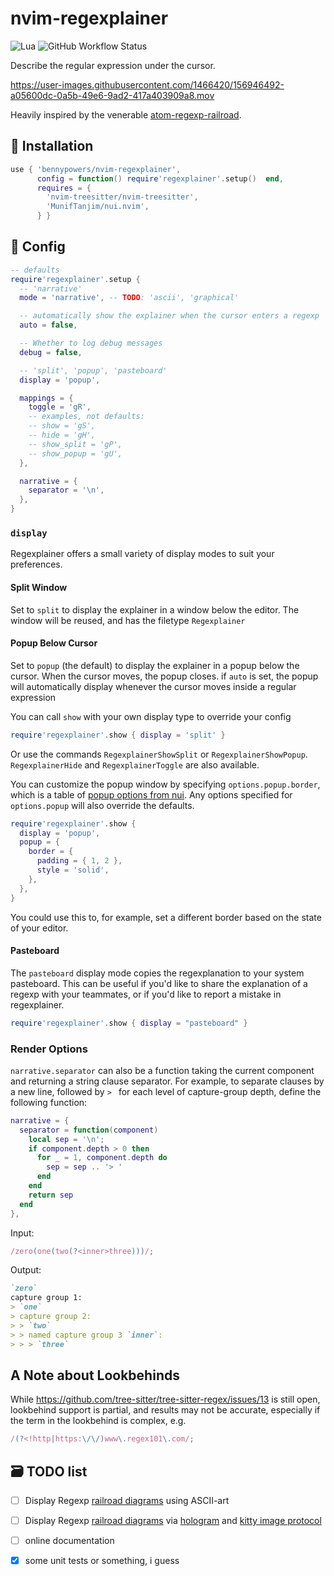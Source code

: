 # nvim-regexplainer

![Lua](https://img.shields.io/badge/Made%20with%20Lua-blueviolet.svg?style=for-the-badge&logo=lua)
![GitHub Workflow Status](https://img.shields.io/github/workflow/status/bennypowers/nvim-regexplainer/main?style=for-the-badge)

Describe the regular expression under the cursor.

https://user-images.githubusercontent.com/1466420/156946492-a05600dc-0a5b-49e6-9ad2-417a403909a8.mov

Heavily inspired by the venerable [atom-regexp-railroad](https://github.com/klorenz/atom-regex-railroad-diagrams/).

## 🚚 Installation

```lua
use { 'bennypowers/nvim-regexplainer',
      config = function() require'regexplainer'.setup()  end,
      requires = {
        'nvim-treesitter/nvim-treesitter',
        'MunifTanjim/nui.nvim',
      } }
```

## 🤔 Config

```lua
-- defaults
require'regexplainer'.setup {
  -- 'narrative'
  mode = 'narrative', -- TODO: 'ascii', 'graphical'

  -- automatically show the explainer when the cursor enters a regexp
  auto = false,

  -- Whether to log debug messages
  debug = false, 

  -- 'split', 'popup', 'pasteboard'
  display = 'popup',

  mappings = {
    toggle = 'gR',
    -- examples, not defaults:
    -- show = 'gS',
    -- hide = 'gH',
    -- show_split = 'gP',
    -- show_popup = 'gU',
  },

  narrative = {
    separator = '\n',
  },
}
```

### `display`

Regexplainer offers a small variety of display modes to suit your preferences.

#### Split Window

Set to `split` to display the explainer in a window below the editor.
The window will be reused, and has the filetype `Regexplainer`

#### Popup Below Cursor

Set to `popup` (the default) to display the explainer in a popup below the cursor.
When the cursor moves, the popup closes. if `auto` is set, the popup will automatically display
whenever the cursor moves inside a regular expression

You can call `show` with your own display type to override your config

```lua
require'regexplainer'.show { display = 'split' }
```

Or use the commands `RegexplainerShowSplit` or `RegexplainerShowPopup`.
`RegexplainerHide` and `RegexplainerToggle` are also available.

You can customize the popup window by specifying `options.popup.border`,
which is a table of [popup options from nui](https://github.com/MunifTanjim/nui.nvim/tree/main/lua/nui/popup#border).
Any options specified for `options.popup` will also override the defaults.

```lua
require'regexplainer'.show {
  display = 'popup',
  popup = {
    border = {
      padding = { 1, 2 },
      style = 'solid',
    },
  },
}
```

You could use this to, for example, set a different border based on the state of your editor.

#### Pasteboard

The `pasteboard` display mode copies the regexplanation to your system pasteboard.
This can be useful if you'd like to share the explanation of a regexp with your teammates,
or if you'd like to report a mistake in regexplainer.

```lua
require'regexplainer'.show { display = "pasteboard" }
```

### Render Options

`narrative.separator` can also be a function taking the current component and
returning a string clause separator. For example, to separate clauses by a new line, 
followed by `> ` for each level of capture-group depth, define the following
function:

```lua
narrative = {
  separator = function(component)
    local sep = '\n';
    if component.depth > 0 then
      for _ = 1, component.depth do
        sep = sep .. '> '
      end
    end
    return sep
  end
},
```

Input: 
```js
/zero(one(two(?<inner>three)))/;
```

Output: 

```md
`zero`  
capture group 1:  
> `one`  
> capture group 2:  
> > `two`  
> > named capture group 3 `inner`:  
> > > `three`
```

## A Note about Lookbehinds

While https://github.com/tree-sitter/tree-sitter-regex/issues/13 is still open, lookbehind
support is partial, and results may not be accurate, especially if the term in the lookbehind
is complex, e.g. 

```js
/(?<!http|https:\/\/)www\.regex101\.com/;
```

## 🗃️  TODO list
- [ ] Display Regexp [railroad diagrams](https://github.com/tabatkins/railroad-diagrams/)
  using ASCII-art
- [ ] Display Regexp [railroad diagrams](https://github.com/tabatkins/railroad-diagrams/)
  via [hologram](https://github.com/edluffy/hologram.nvim)
  and [kitty image protocol](https://sw.kovidgoyal.net/kitty/graphics-protocol/)
- [ ] online documentation
- [x] some unit tests or something, i guess



